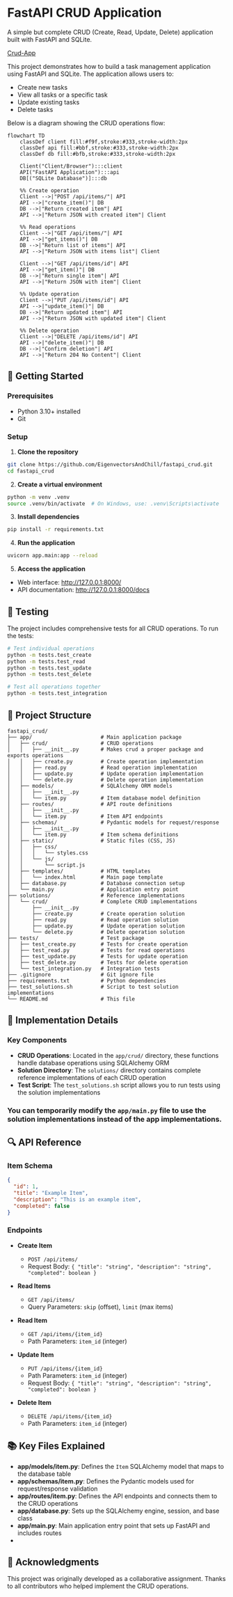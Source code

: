 # FastAPI CRUD Application

A simple but complete CRUD (Create, Read, Update, Delete) application built with FastAPI and SQLite.

[Crud-App](https://github.com/user-attachments/assets/64c6521b-9e48-410f-a96b-46bf37bdd279)

This project demonstrates how to build a task management application using FastAPI and SQLite. The application allows users to:
- Create new tasks
- View all tasks or a specific task
- Update existing tasks
- Delete tasks

Below is a diagram showing the CRUD operations flow:

```mermaid
flowchart TD
    classDef client fill:#f9f,stroke:#333,stroke-width:2px
    classDef api fill:#bbf,stroke:#333,stroke-width:2px
    classDef db fill:#bfb,stroke:#333,stroke-width:2px
    
    Client("Client/Browser"):::client
    API("FastAPI Application"):::api
    DB[("SQLite Database")]:::db
    
    %% Create operation
    Client -->|"POST /api/items/"| API
    API -->|"create_item()"| DB
    DB -->|"Return created item"| API
    API -->|"Return JSON with created item"| Client
    
    %% Read operations
    Client -->|"GET /api/items/"| API
    API -->|"get_items()"| DB
    DB -->|"Return list of items"| API
    API -->|"Return JSON with items list"| Client
    
    Client -->|"GET /api/items/id"| API
    API -->|"get_item()"| DB
    DB -->|"Return single item"| API
    API -->|"Return JSON with item"| Client
    
    %% Update operation
    Client -->|"PUT /api/items/id"| API
    API -->|"update_item()"| DB
    DB -->|"Return updated item"| API
    API -->|"Return JSON with updated item"| Client
    
    %% Delete operation
    Client -->|"DELETE /api/items/id"| API
    API -->|"delete_item()"| DB
    DB -->|"Confirm deletion"| API
    API -->|"Return 204 No Content"| Client
```

## 🚀 Getting Started

### Prerequisites

- Python 3.10+ installed
- Git

### Setup

1. **Clone the repository**

```bash
git clone https://github.com/EigenvectorsAndChill/fastapi_crud.git
cd fastapi_crud
```

2. **Create a virtual environment**

```bash
python -m venv .venv
source .venv/bin/activate  # On Windows, use: .venv\Scripts\activate
```

3. **Install dependencies**

```bash
pip install -r requirements.txt
```

4. **Run the application**

```bash
uvicorn app.main:app --reload
```

5. **Access the application**

- Web interface: http://127.0.0.1:8000/
- API documentation: http://127.0.0.1:8000/docs

## 🧪 Testing

The project includes comprehensive tests for all CRUD operations. To run the tests:

```bash
# Test individual operations
python -m tests.test_create
python -m tests.test_read
python -m tests.test_update
python -m tests.test_delete

# Test all operations together
python -m tests.test_integration
```

## 📁 Project Structure

```
fastapi_crud/
├── app/                      # Main application package
│   ├── crud/                 # CRUD operations
│   │   ├── __init__.py       # Makes crud a proper package and exports operations
│   │   ├── create.py         # Create operation implementation
│   │   ├── read.py           # Read operation implementation
│   │   ├── update.py         # Update operation implementation
│   │   └── delete.py         # Delete operation implementation
│   ├── models/               # SQLAlchemy ORM models
│   │   ├── __init__.py
│   │   └── item.py           # Item database model definition
│   ├── routes/               # API route definitions
│   │   ├── __init__.py
│   │   └── item.py           # Item API endpoints
│   ├── schemas/              # Pydantic models for request/response
│   │   ├── __init__.py
│   │   └── item.py           # Item schema definitions
│   ├── static/               # Static files (CSS, JS)
│   │   ├── css/
│   │   │   └── styles.css
│   │   └── js/
│   │       └── script.js
│   ├── templates/            # HTML templates
│   │   └── index.html        # Main page template
│   ├── database.py           # Database connection setup
│   └── main.py               # Application entry point
├── solutions/                # Reference implementations
│   └── crud/                 # Complete CRUD implementations
│       ├── __init__.py
│       ├── create.py         # Create operation solution
│       ├── read.py           # Read operation solution
│       ├── update.py         # Update operation solution
│       └── delete.py         # Delete operation solution
├── tests/                    # Test package
│   ├── test_create.py        # Tests for create operation
│   ├── test_read.py          # Tests for read operations
│   ├── test_update.py        # Tests for update operation
│   ├── test_delete.py        # Tests for delete operation
│   └── test_integration.py   # Integration tests
├── .gitignore                # Git ignore file
├── requirements.txt          # Python dependencies
├── test_solutions.sh         # Script to test solution implementations
└── README.md                 # This file
```

## 🔧 Implementation Details

### Key Components

- **CRUD Operations**: Located in the `app/crud/` directory, these functions handle database operations using SQLAlchemy ORM
- **Solution Directory**: The `solutions/` directory contains complete reference implementations of each CRUD operation
- **Test Script**: The `test_solutions.sh` script allows you to run tests using the solution implementations

### You can temporarily modify the `app/main.py` file to use the solution implementations instead of the app implementations.

## 🔍 API Reference

### Item Schema

```json
{
  "id": 1,
  "title": "Example Item",
  "description": "This is an example item",
  "completed": false
}
```

### Endpoints

- **Create Item**
  - `POST /api/items/`
  - Request Body: `{ "title": "string", "description": "string", "completed": boolean }`

- **Read Items**
  - `GET /api/items/`
  - Query Parameters: `skip` (offset), `limit` (max items)

- **Read Item**
  - `GET /api/items/{item_id}`
  - Path Parameters: `item_id` (integer)

- **Update Item**
  - `PUT /api/items/{item_id}`
  - Path Parameters: `item_id` (integer)
  - Request Body: `{ "title": "string", "description": "string", "completed": boolean }`

- **Delete Item**
  - `DELETE /api/items/{item_id}`
  - Path Parameters: `item_id` (integer)

## 📚 Key Files Explained

- **app/models/item.py**: Defines the `Item` SQLAlchemy model that maps to the database table
- **app/schemas/item.py**: Defines the Pydantic models used for request/response validation
- **app/routes/item.py**: Defines the API endpoints and connects them to the CRUD operations
- **app/database.py**: Sets up the SQLAlchemy engine, session, and base class
- **app/main.py**: Main application entry point that sets up FastAPI and includes routes
- 
## 🙏 Acknowledgments

This project was originally developed as a collaborative assignment. Thanks to all contributors who helped implement the CRUD operations.
